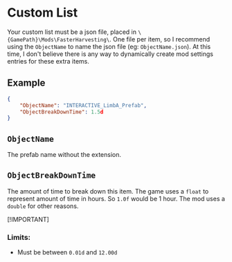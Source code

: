 # Custom List
Your custom list must be a json file, placed in `\{GamePath}\Mods\FasterHarvesting\`. One file per item, so I recommend using the `ObjectName` to name the json file (eg: `ObjectName.json`). At this time, I don't believe there is any way to dynamically create mod settings entries for these extra items.
<br/>
## Example

```json
{
	"ObjectName": "INTERACTIVE_LimbA_Prefab",
	"ObjectBreakDownTime": 1.5d
}
```

## `ObjectName` 
The prefab name without the extension.
## `ObjectBreakDownTime` 
The amount of time to break down this item. The game uses a `float` to represent amount of time in hours. So `1.0f` would be 1 hour. The mod uses a `double` for other reasons.<br/>

[!IMPORTANT]
### Limits:
* Must be between `0.01d` and `12.00d`
